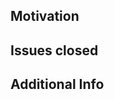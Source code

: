 ## Motivation

<!-- List motivation and changes here -->

## Issues closed

<!-- List closed issues here -->

<!-- closes #1234567890 -->

## Additional Info

<!-- Please add additional information that might be useful for the reviewer -->

